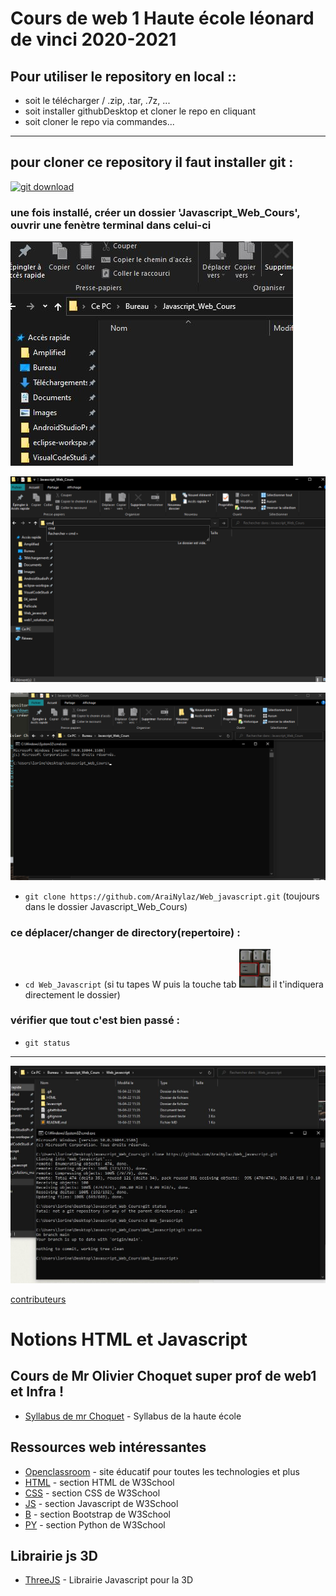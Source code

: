 # Cours de web 1 Haute école léonard de vinci 2020-2021

## Pour utiliser le repository en local :: 
- soit le télécharger / .zip, .tar, .7z, ...
- soit installer githubDesktop et cloner le repo en cliquant
- soit cloner le repo via commandes...

-----------------

## pour cloner ce repository il faut installer git : 
<a href=https://git-scm.com/downloads>
<img src="https://developer.asustor.com/uploadIcons/0020_999_1596442150_GIT.png" alt="git download" width="50"/>
</a>

### une fois installé, créer un dossier 'Javascript_Web_Cours', ouvrir une fenètre terminal dans celui-ci
![alt text](https://github.com/AraiNylaz/Web_javascript/blob/main/Capture.JPG?raw=true)

![alt text](https://github.com/AraiNylaz/Web_javascript/blob/main/capture2.png?raw=true)

![alt text](https://github.com/AraiNylaz/Web_javascript/blob/main/Capture3.png?raw=true)
 
-  ``git clone https://github.com/AraiNylaz/Web_javascript.git`` (toujours dans le dossier Javascript_Web_Cours)
### ce déplacer/changer de directory(repertoire) : 
-  ``cd Web_Javascript`` (si tu tapes W puis la touche tab  <img src="https://github.com/AraiNylaz/Web_javascript/blob/main/tab.jpg?raw=true" alt="tab" width="50"/>  il t'indiquera directement le dossier)

### vérifier que tout c'est bien passé : 
-  ``git status``

-----------------

![alt text](https://github.com/AraiNylaz/Web_javascript/blob/main/Capture4.JPG?raw=true)

[contributeurs](https://github.com/AraiNylaz/Web_javascript/contributors)

# Notions HTML et Javascript
## Cours de Mr Olivier Choquet super prof de web1 et Infra ! 

* [Syllabus de mr Choquet](http://ochoquet.be/syllabusHTML/) - Syllabus de la haute école

## Ressources web intéressantes
* [Openclassroom](https://openclassrooms.com/fr/) - site éducatif pour toutes les technologies et plus
* [HTML](https://www.w3schools.com/html/default.asp) - section HTML de W3School
* [CSS](https://www.w3schools.com/css/default.asp) - section CSS de W3School
* [JS](https://www.w3schools.com/js/default.asp) - section Javascript de W3School
* [B](https://www.w3schools.com/bootstrap/default.asp) - section Bootstrap de W3School
* [PY](https://www.w3schools.com/python/default.asp) - section Python de W3School

## Librairie js 3D
* [ThreeJS](https://threejs.org/) - Librairie Javascript pour la 3D






